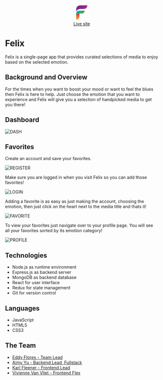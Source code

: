 <div align="center">
  <img width="50px" src="frontend/public/felix_logo.png" >
</div>

<div align="center">
    <a href="http://app-felix.herokuapp.com/#/">Live site</a>
</div>

# Felix

Felix is a single-page app that provides curated selections of media to enjoy based on the selected emotion.

## Background and Overview

For the times when you want to boost your mood or want to feel the blues then Felix is here to help. Just choose the emotion that you want to experience and Felix will give you a selection of handpicked media to get you there!

## Dashboard

![DASH](https://felixgroupmern.s3.amazonaws.com/new-dash.png)

## Favorites

Create an account and save your favorites.

![REGISTER](https://felixgroupmern.s3.amazonaws.com/REGISTER.png)

Make sure you are logged in when you visit Felix so you can add those favorites!

![LOGIN](https://felixgroupmern.s3.amazonaws.com/LOGIN.png)

Adding a favorite is as easy as just making the account, choosing the emotion, then just click on the heart next to 
the media title and thats it!

![FAVORITE](https://felixgroupmern.s3.amazonaws.com/new-fav.png)

To view your favorites just navigate over to your profile page. You will see all your favorites sorted by its emotion category!

![PROFILE](https://felixgroupmern.s3.amazonaws.com/new-profile.png)


## Technologies

- Node.js as runtime environment
- Express.js as backend server
- MongoDB as backend database
- React for user interface
- Redux for state management
- Git for version control

## Languages 

- JavaScript
- HTML5
- CSS3

## The Team

- [Eddy Flores - Team Lead](https://github.com/makaveddy)
- [Aimy Yu - Backend Lead, Fullstack](https://github.com/aimyaa)
- [Karl Fleener - Frontend Lead](https://github.com/karlfleener)
- [Vivienne Van Vliet - Frontend Flex](https://github.com/cleopatra2035)


